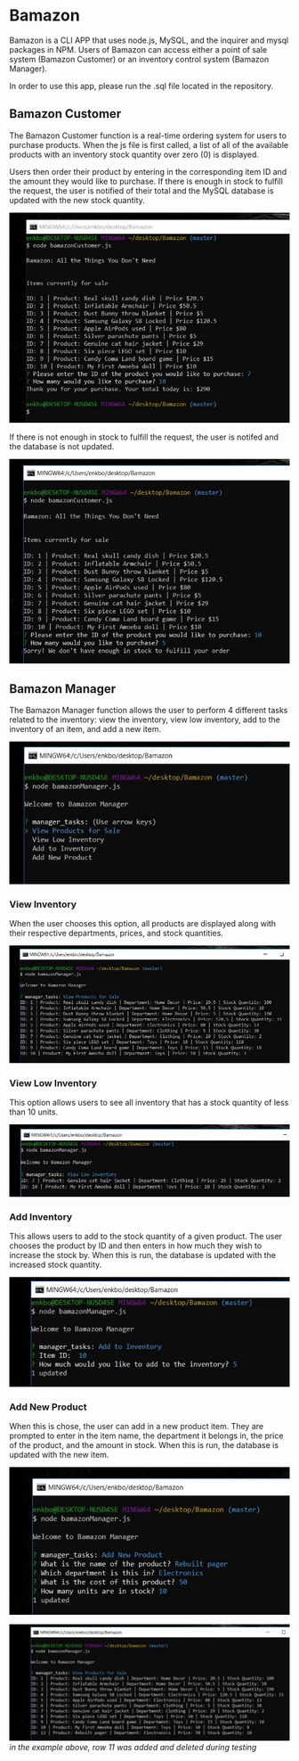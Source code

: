 # Bamazon

Bamazon is a CLI APP that uses node.js, MySQL, and the inquirer and mysql packages in NPM. Users of Bamazon can access either a point of sale system (Bamazon Customer) or an inventory control system (Bamazon Manager).

In order to use this app, please run the .sql file located in the repository.

## Bamazon Customer

The Bamazon Customer function is a real-time ordering system for users to purchase products. When the js file is first called, a list of all of the available products with an inventory stock quantity over zero (0) is displayed.

Users then order their product by entering in the corresponding item ID and the amount they would like to purchase. If there is enough in stock to fulfill the request, the user is notified of their total and the MySQL database is updated with the new stock quantity. 

![customer image one](https://github.com/ENKBond/Bamazon/blob/master/images/clip_1.JPG)

If there is not enough in stock to fulfill the request, the user is notifed and the database is not updated.

![customer image two](https://github.com/ENKBond/Bamazon/blob/master/images/clip_2.JPG)

## Bamazon Manager 

The Bamazon Manager function allows the user to perform 4 different tasks related to the inventory: view the inventory, view low inventory, add to the inventory of an item, and add a new item.

![manager image one](https://github.com/ENKBond/Bamazon/blob/master/images/clip_3.JPG)

### View Inventory
When the user chooses this option, all products are displayed along with their respective departments, prices, and stock quantities.

![manager image two](https://github.com/ENKBond/Bamazon/blob/master/images/clip_4.JPG)

### View Low Inventory
This option allows users to see all inventory that has a stock quantity of less than 10 units.

![manager image three](https://github.com/ENKBond/Bamazon/blob/master/images/clip_5.JPG)

### Add Inventory
This allows users to add to the stock quantity of a given product. The user chooses the product by ID and then enters in how much they wish to increase the stock by. When this is run, the database is updated with the increased stock quantity.

![manager image four](https://github.com/ENKBond/Bamazon/blob/master/images/clip_6.JPG)

### Add New Product
When this is chose, the user can add in a new product item. They are prompted to enter in the item name, the department it belongs in, the price of the product, and the amount in stock. When this is run, the database is updated with the new item.

![manager image five](https://github.com/ENKBond/Bamazon/blob/master/images/clip_7.JPG)

![manager image six](https://github.com/ENKBond/Bamazon/blob/master/images/clip_8.JPG)
*in the example above, row 11 was added and deleted during testing*
